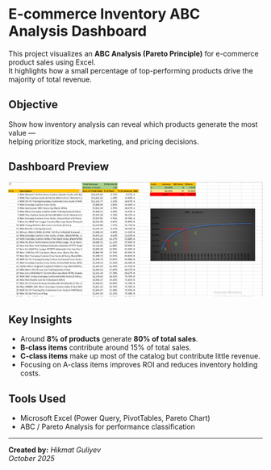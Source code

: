 # E-commerce Inventory ABC Analysis Dashboard

This project visualizes an **ABC Analysis (Pareto Principle)** for e-commerce product sales using Excel.  
It highlights how a small percentage of top-performing products drive the majority of total revenue.

##  Objective
Show how inventory analysis can reveal which products generate the most value —  
helping prioritize stock, marketing, and pricing decisions.

## Dashboard Preview
![E-commerce ABC Analysis](Ecommerce%20Abc%20analysis.png)
## Key Insights
- Around **8% of products** generate **80% of total sales**.  
- **B-class items** contribute around 15% of total sales.  
- **C-class items** make up most of the catalog but contribute little revenue.  
- Focusing on A-class items improves ROI and reduces inventory holding costs.

## Tools Used
- Microsoft Excel (Power Query, PivotTables, Pareto Chart)
- ABC / Pareto Analysis for performance classification

---

**Created by:** *Hikmat Guliyev*  
*October 2025*
